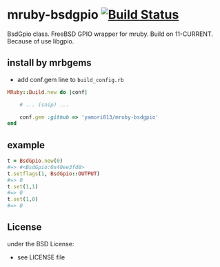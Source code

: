 # mruby-bsdgpio   [![Build Status](https://travis-ci.org/yamori813/mruby-bsdgpio.svg?branch=master)](https://travis-ci.org/yamori813/mruby-bsdgpio)
BsdGpio class.
FreeBSD GPIO wrapper for mruby. Build on 11-CURRENT. Because of use libgpio.
## install by mrbgems
- add conf.gem line to `build_config.rb`

```ruby
MRuby::Build.new do |conf|

    # ... (snip) ...

    conf.gem :github => 'yamori813/mruby-bsdgpio'
end
```
## example
```ruby
t = BsdGpio.new(0)
#=> #<BsdGpio:0x40ee3fd8>
t.setflags(1, BsdGpio::OUTPUT)
#=> 0
t.set(1,1)
#=> 0
t.set(1,0)
#=> 0
```

## License
under the BSD License:
- see LICENSE file
